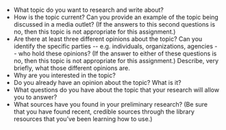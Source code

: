 * What topic do you want to research and write about?
* How is the topic current? Can you provide an example of the topic being discussed in a media outlet? (If the answers to this second questions is no, then this topic is not appropriate for this assignment.)
* Are there at least three different opinions about the topic? Can you identify the specific parties -- e.g. individuals, organizations, agencies --  who hold these opinions? (If the answer to either of these questions is no, then this topic is not appropriate for this assignment.) Describe, very briefly, what those different opinions are.
* Why are you interested in the topic?
* Do you already have an opinion about the topic? What is it?
* What questions do you have about the topic that your research will allow you to answer?
* What sources have you found in your preliminary research? (Be sure that you have found recent, credible sources through the library resources that you’ve been learning how to use.)